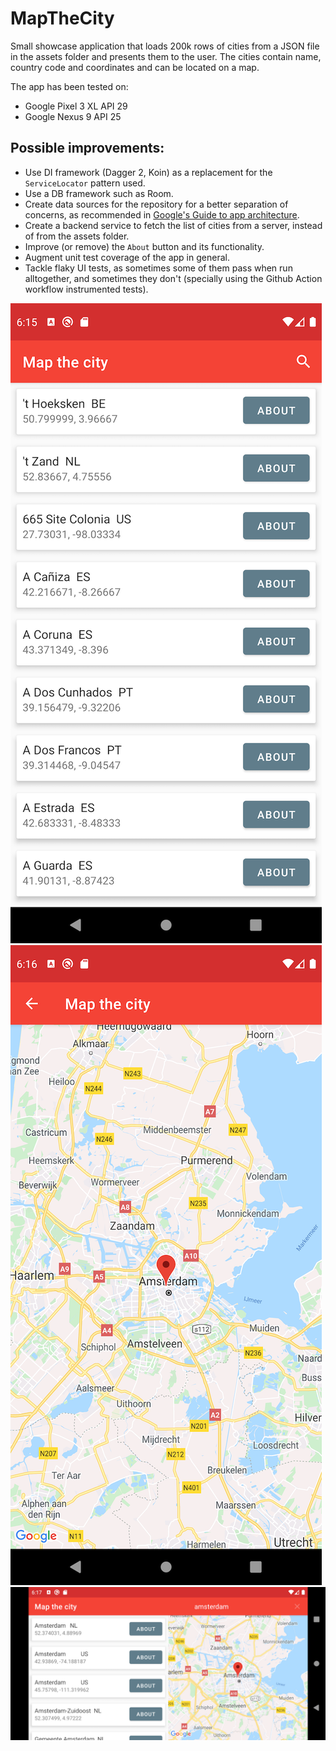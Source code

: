 # MapTheCity

Small showcase application that loads 200k rows of cities from a JSON file in the assets folder and presents them to the user.
The cities contain name, country code and coordinates and can be located on a map.

The app has been tested on:

- Google Pixel 3 XL API 29
- Google Nexus 9 API 25

## Possible improvements:

- Use DI framework (Dagger 2, Koin) as a replacement for the `ServiceLocator` pattern used.
- Use a DB framework such as Room.
- Create data sources for the repository for a better separation of concerns, as recommended in [Google's Guide to app architecture](https://developer.android.com/jetpack/docs/guide#recommended-app-arch).
- Create a backend service to fetch the list of cities from a server, instead of from the assets folder.
- Improve (or remove) the `About` button and its functionality.
- Augment unit test coverage of the app in general.
- Tackle flaky UI tests, as sometimes some of them pass when run alltogether, and sometimes they don't (specially using the Github Action workflow instrumented tests).

![](https://github.com/noloman/MapTheCity/blob/master/art/portrait_list.png)
![](https://github.com/noloman/MapTheCity/blob/master/art/portrait_map.png)
![](https://github.com/noloman/MapTheCity/blob/master/art/landscape.png)

